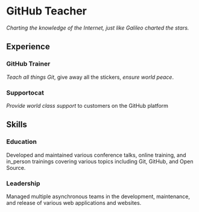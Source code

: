 # GitHub Teacher

*Charting the knowledge of the Internet, just like Galileo charted the stars.*

## Experience

### GitHub Trainer

*Teach all things Git*, give away all the stickers, *ensure world peace*.

### Supportocat

*Provide world class support* to customers on the GitHub platform

## Skills

### Education

Developed and maintained various conference talks, online training, and in_person trainings covering various topics including Git, GitHub, and Open Source.

### Leadership

Managed multiple asynchronous teams in the development, maintenance, and release of various web applications and websites.
